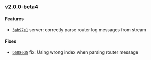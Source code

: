 ### v2.0.0-beta4

#### Features

 - [`3ab97e1`](https://github.com/deis/stdout-metrics/commit/3ab97e118f1b261ba58206752f879d1effbbcdf2) server: correctly parse router log messages from stream

#### Fixes

- [`b508ed5`](https://github.com/deis/stdout-metrics/commit/b508ed52c19ad8f60e64e19f9f86de8705b1681d) fix: Using wrong index when parsing router message
